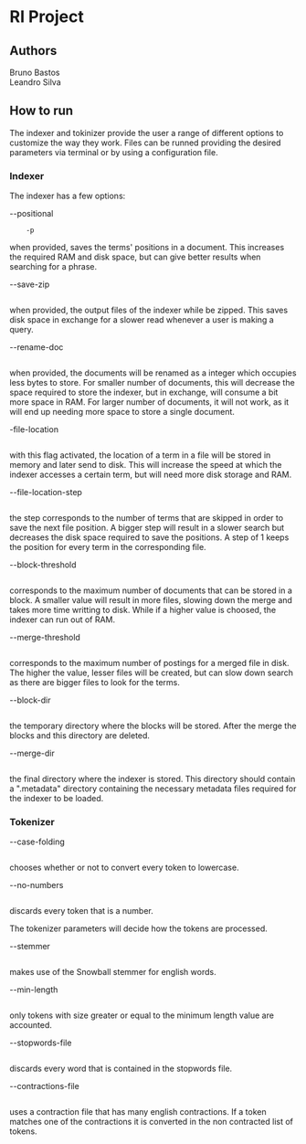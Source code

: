 

# RI Project 

## Authors

Bruno Bastos\
Leandro Silva


## How to run

The indexer and tokinizer provide the user a range of different options to customize the way they work. Files can be runned providing the desired parameters via terminal or by using a configuration file.

### Indexer

The indexer has a few options:

--positional
```
    -p 
```
when provided, saves the terms' positions in a document. This increases the required RAM and disk space, but can give better results when searching for a phrase.

--save-zip
```

```
when provided, the output files of the indexer while be zipped. This saves disk space in exchange for a slower read whenever a user is making a query.

--rename-doc
```

```
when provided, the documents will be renamed as a integer which occupies less bytes to store. For smaller number of documents, this will decrease the space required to store the indexer, but in exchange, will consume a bit more space in RAM. For larger number of documents, it will not work, as it will end up needing more space to store a single document.


-file-location
```

```
with this flag activated, the location of a term in a file will be stored in memory and later send to disk. This will increase the speed at which the indexer accesses a certain term, but will need more disk storage and RAM. 


--file-location-step
```

```
the step corresponds to the number of terms that are skipped in order to save the next file position. A bigger step will result in a slower search but decreases the disk space required to save the positions. A step of 1 keeps the position for every term in the corresponding file.

--block-threshold
```

```
corresponds to the maximum number of documents that can be stored in a block. A smaller value will result in more files, slowing down the merge and takes more time writting to disk. While if a higher value is choosed, the indexer can run out of RAM.

--merge-threshold
```

```
corresponds to the maximum number of postings for a merged file in disk. The higher the value, lesser files will be created, but can slow down search as there are bigger files to look for the terms.

--block-dir
```

```
the temporary directory where the blocks will be stored. After the merge the blocks and this directory are deleted.

--merge-dir
```

```
the final directory where the indexer is stored. This directory should contain a ".metadata" directory containing the necessary metadata files required for the indexer to be loaded.


### Tokenizer

--case-folding
```

```
chooses whether or not to convert every token to lowercase.

--no-numbers
```

```
discards every token that is a number.


The tokenizer parameters will decide how the tokens are processed.

--stemmer
```

```
makes use of the Snowball stemmer for english words.

--min-length
```

```
only tokens with size greater or equal to the minimum length value are accounted.

--stopwords-file
```

```
discards every word that is contained in the stopwords file.

--contractions-file
```

```
uses a contraction file that has many english contractions. If a token matches one of the contractions it is converted in the non contracted list of tokens.
